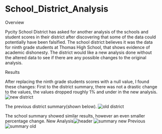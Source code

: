 # School_District_Analysis

Overview

Pycity School District has asked for another analysis of the schools and student scores in their district after discovering that some of the data could potentially have been falsified. The school district believes it was the data for ninth grade students at Thomas High School, that shows evidence of academic dishonesty. The district would like a new analysis done without the altered data to see if there are any possible changes to the original analysis.

Results

After replacing the ninth grade students scores with a null value, I found these changes:
First to the district summary, there was not a drastic change to the values, the values dropped roughly 1% and under in the new analysis.
![new district](https://user-images.githubusercontent.com/106573185/175230300-11435217-b1a1-4f68-adc4-937fb2c6fd22.PNG)

The previous district summary(shown below).
![old district](https://user-images.githubusercontent.com/106573185/175230517-0d5085c5-aa3f-4c67-a20e-c0a47a0ffe6f.PNG)

The school summary showed similar results, however an even smaller percentage change.
New Analysis![header](https://user-images.githubusercontent.com/106573185/175233053-9cda64d5-b8ed-4279-8f5e-788c26cd6a7e.PNG)
![summary new](https://user-images.githubusercontent.com/106573185/175232089-a67dbf73-d54a-4766-a7b4-759bb3002f2e.PNG)
Previous
![summary old](https://user-images.githubusercontent.com/106573185/175232123-9d871c0c-b54a-4547-ab26-a42dca5363f2.PNG)
